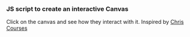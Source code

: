 ### JS script to create an interactive Canvas

Click on the canvas and see how they interact with it. Inspired by [Chris Courses](https://chriscourses.com/)
